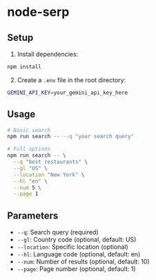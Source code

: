 # node-serp

## Setup

1. Install dependencies:
```bash
npm install
```

2. Create a `.env` file in the root directory:
```bash
GEMINI_API_KEY=your_gemini_api_key_here
```

## Usage

```bash
# Basic search
npm run search -- --q "your search query"

# Full options
npm run search -- \
  --q "best restaurants" \
  --gl "US" \
  --location "New York" \
  --hl "en" \
  --num 5 \
  --page 1
```

## Parameters

- `--q`: Search query (required)
- `--gl`: Country code (optional, default: US)
- `--location`: Specific location (optional)
- `--hl`: Language code (optional, default: en)
- `--num`: Number of results (optional, default: 10)
- `--page`: Page number (optional, default: 1)


